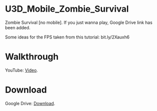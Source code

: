 # U3D_Mobile_Zombie_Survival
Zombie Survival [no mobile]. If you just wanna play, Google Drive link has been added. 

Some ideas for the FPS taken from this tutorial: bit.ly/2Xauxh6

# Walkthrough
YouTube:  [Video](https://youtu.be/lMGO_YcrluE).

# Download
Google Drive:  [Download](https://drive.google.com/drive/folders/1ufF2efkYozv0lDqUFPvmIzzDTE0lhRMA).

